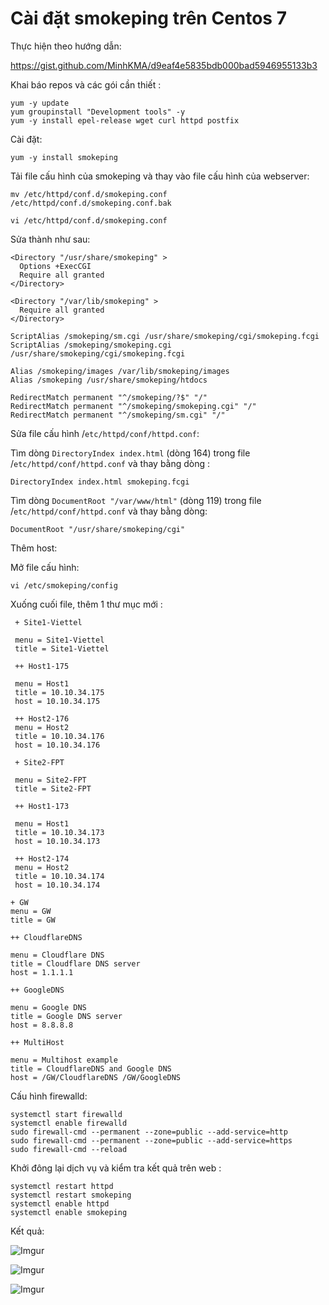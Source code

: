 # Cài đặt smokeping trên Centos 7

Thực hiện theo hướng dẫn:

https://gist.github.com/MinhKMA/d9eaf4e5835bdb000bad5946955133b3

Khai báo repos và các gói cần thiết :

    yum -y update 
    yum groupinstall "Development tools" -y
    yum -y install epel-release wget curl httpd postfix

Cài đặt:

    yum -y install smokeping

Tải file cấu hình của smokeping và thay vào file cấu hình của webserver:

    mv /etc/httpd/conf.d/smokeping.conf /etc/httpd/conf.d/smokeping.conf.bak

    vi /etc/httpd/conf.d/smokeping.conf

Sửa thành như sau:

```
<Directory "/usr/share/smokeping" >
  Options +ExecCGI
  Require all granted
</Directory>

<Directory "/var/lib/smokeping" >
  Require all granted
</Directory>

ScriptAlias /smokeping/sm.cgi /usr/share/smokeping/cgi/smokeping.fcgi
ScriptAlias /smokeping/smokeping.cgi /usr/share/smokeping/cgi/smokeping.fcgi

Alias /smokeping/images /var/lib/smokeping/images
Alias /smokeping /usr/share/smokeping/htdocs

RedirectMatch permanent "^/smokeping/?$" "/"
RedirectMatch permanent "^/smokeping/smokeping.cgi" "/"
RedirectMatch permanent "^/smokeping/sm.cgi" "/"
```

Sửa file cấu hình /`etc/httpd/conf/httpd.conf`:

Tìm dòng `DirectoryIndex index.html` (dòng 164) trong file /`etc/httpd/conf/httpd.conf` và thay bằng dòng :

    DirectoryIndex index.html smokeping.fcgi

Tìm dòng `DocumentRoot "/var/www/html"` (dòng 119) trong file /`etc/httpd/conf/httpd.conf` và thay bằng dòng:

    DocumentRoot "/usr/share/smokeping/cgi"

Thêm host:

Mở file cấu hình:

    vi /etc/smokeping/config

Xuống cuối file, thêm 1 thư mục mới :

```
 + Site1-Viettel

 menu = Site1-Viettel
 title = Site1-Viettel

 ++ Host1-175

 menu = Host1
 title = 10.10.34.175
 host = 10.10.34.175

 ++ Host2-176
 menu = Host2
 title = 10.10.34.176
 host = 10.10.34.176

 + Site2-FPT

 menu = Site2-FPT
 title = Site2-FPT

 ++ Host1-173

 menu = Host1
 title = 10.10.34.173
 host = 10.10.34.173

 ++ Host2-174
 menu = Host2
 title = 10.10.34.174
 host = 10.10.34.174

+ GW
menu = GW
title = GW

++ CloudflareDNS

menu = Cloudflare DNS
title = Cloudflare DNS server
host = 1.1.1.1

++ GoogleDNS

menu = Google DNS
title = Google DNS server
host = 8.8.8.8

++ MultiHost

menu = Multihost example
title = CloudflareDNS and Google DNS
host = /GW/CloudflareDNS /GW/GoogleDNS
```


Cấu hình firewalld:

    systemctl start firewalld
    systemctl enable firewalld
    sudo firewall-cmd --permanent --zone=public --add-service=http 
    sudo firewall-cmd --permanent --zone=public --add-service=https
    sudo firewall-cmd --reload

Khởi đông lại dịch vụ và kiểm tra kết quả trên web :

    systemctl restart httpd
    systemctl restart smokeping
    systemctl enable httpd
    systemctl enable smokeping

Kết quả:

![Imgur](https://i.imgur.com/zebwRQF.png)

![Imgur](https://i.imgur.com/rfpKi2c.png)

![Imgur](https://i.imgur.com/MKAQ9z2.png)